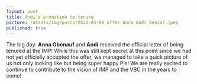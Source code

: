 ```yaml
---
layout: post
title: Andi's promotion to tenure
picture: /assets/img/posts/2022-05-09_offer_Anna_Andi_Senior.jpeg
published: true
---
```

The big day: **Anna Obenauf** and **Andi** received the official letter of being tenured at the IMP!
While this was still kept secret at this point since we had not yet officially accepted the offer, we managed to take a quick picture of us not only looking like but being super happy PIs!
We are really excited to continue to contribute to the vision of IMP and the VBC in the years to come! 
 
